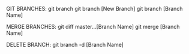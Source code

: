 GIT BRANCHES:
    git branch
    git branch [New Branch]
    git branch [Branch Name]

MERGE BRANCHES:
    git diff master...[Branch Name]
    git merge [Branch Name]

DELETE BRANCH:
    git branch -d [Branch Name]